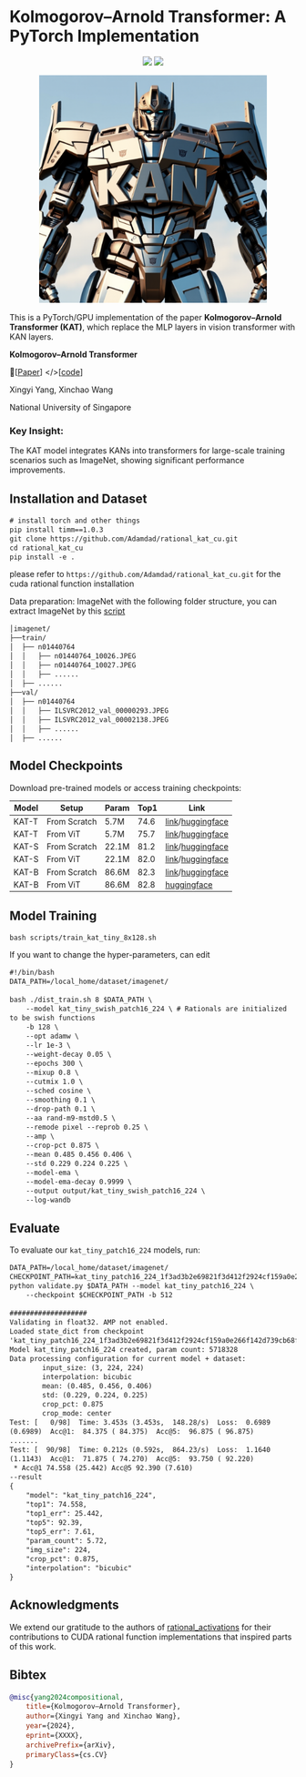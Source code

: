 # Kolmogorov–Arnold Transformer: A PyTorch Implementation

<p align="center">
<a href="https://arxiv.org/abs/2405.07992" alt="arXiv">
    <img src="https://img.shields.io/badge/arXiv-2405.07992-b31b1b.svg?style=flat" /></a>
<a href="https://colab.research.google.com/drive/1DTJRsPczV0pOwmFhEjSWyI2NqQoR_u-K?usp=sharing" alt="Colab">
    <img src="https://colab.research.google.com/assets/colab-badge.svg" /></a>
</p>

<p align="center">
<img src="assets/KAT.png" width="400"> <br>
</p>

This is a PyTorch/GPU implementation of the paper **Kolmogorov–Arnold Transformer (KAT)**, which replace the MLP layers in vision transformer with KAN layers.

**Kolmogorov–Arnold Transformer**

 📝[[Paper](https://arxiv.org/abs/2407.06182)] </>[[code](https://github.com/Adamdad/kat)]

Xingyi Yang, Xinchao Wang

National University of Singapore

### Key Insight:

The KAT model integrates KANs into transformers for large-scale training scenarios such as ImageNet, showing significant performance improvements.

## Installation and Dataset

```shell
# install torch and other things
pip install timm==1.0.3
git clone https://github.com/Adamdad/rational_kat_cu.git
cd rational_kat_cu
pip install -e .
```
please refer to `https://github.com/Adamdad/rational_kat_cu.git` for the cuda rational function installation

Data preparation: ImageNet with the following folder structure, you can extract ImageNet by this [script](https://gist.github.com/BIGBALLON/8a71d225eff18d88e469e6ea9b39cef4)

```
│imagenet/
├──train/
│  ├── n01440764
│  │   ├── n01440764_10026.JPEG
│  │   ├── n01440764_10027.JPEG
│  │   ├── ......
│  ├── ......
├──val/
│  ├── n01440764
│  │   ├── ILSVRC2012_val_00000293.JPEG
│  │   ├── ILSVRC2012_val_00002138.JPEG
│  │   ├── ......
│  ├── ......
```

## Model Checkpoints
Download pre-trained models or access training checkpoints:

|Model |Setup | Param| Top1 |Link|
| ---|---|---| ---|---|
|KAT-T| From Scratch|5.7M | 74.6| [link](https://github.com/Adamdad/kat/releases/download/checkpoint/kat_small_patch16_224_32487885cf13d2c14e461c9016fac8ad43f7c769171f132530941e930aeb5fe2.pth)/[huggingface](https://huggingface.co/adamdad/kat_tiny_patch16_224)
|KAT-T | From ViT | 5.7M | 75.7| [link](https://github.com/Adamdad/kat/releases/download/checkpoint/kat_tiny_patch16_224-finetune_64f124d003803e4a7e1aba1ba23500ace359b544e8a5f0110993f25052e402fb.pth)/[huggingface](https://huggingface.co/adamdad/kat_tiny_patch16_224.vitft)
|KAT-S| From Scratch| 22.1M | 81.2| [link](https://github.com/Adamdad/kat/releases/download/checkpoint/kat_tiny_patch16_224_1f3ad3b2e69821f3d412f2924cf159a0e266f142d739cb68f68f796f5a0fe289.pth)/[huggingface](https://huggingface.co/adamdad/kat_small_patch16_224)
|KAT-S | From ViT |22.1M | 82.0| [link](https://github.com/Adamdad/kat/releases/download/checkpoint/kat_small_patch_224-finetune_3ae087a4c28e2993468eb377d5151350c52c80b2a70cc48ceec63d1328ba58e0.pth)/[huggingface](https://huggingface.co/adamdad/kat_small_patch16_224.vitft)
| KAT-B| From Scratch |86.6M| 82.3 | [link](https://github.com/Adamdad/kat/releases/download/checkpoint/kat_base_patch16_224_abff874d925d756d15cde97303f772a3460ddbd44b9c53fb9ce5cf15be230fb6.pth)/[huggingface](https://huggingface.co/adamdad/kat_base_patch16_224)
|  KAT-B | From ViT |86.6M| 82.8 | [huggingface](https://huggingface.co/adamdad/kat_base_patch16_224.vitft)|

## Model Training

```shell
bash scripts/train_kat_tiny_8x128.sh
```

If you want to change the hyper-parameters, can edit
```shell
#!/bin/bash
DATA_PATH=/local_home/dataset/imagenet/

bash ./dist_train.sh 8 $DATA_PATH \
    --model kat_tiny_swish_patch16_224 \ # Rationals are initialized to be swish functions 
    -b 128 \
    --opt adamw \
    --lr 1e-3 \
    --weight-decay 0.05 \
    --epochs 300 \
    --mixup 0.8 \
    --cutmix 1.0 \
    --sched cosine \
    --smoothing 0.1 \
    --drop-path 0.1 \
    --aa rand-m9-mstd0.5 \
    --remode pixel --reprob 0.25 \
    --amp \
    --crop-pct 0.875 \
    --mean 0.485 0.456 0.406 \
    --std 0.229 0.224 0.225 \
    --model-ema \
    --model-ema-decay 0.9999 \
    --output output/kat_tiny_swish_patch16_224 \
    --log-wandb
```

## Evaluate
To evaluate our `kat_tiny_patch16_224` models, run:

```shell
DATA_PATH=/local_home/dataset/imagenet/
CHECKPOINT_PATH=kat_tiny_patch16_224_1f3ad3b2e69821f3d412f2924cf159a0e266f142d739cb68f68f796f5a0fe289.pth
python validate.py $DATA_PATH --model kat_tiny_patch16_224 \
    --checkpoint $CHECKPOINT_PATH -b 512

###################
Validating in float32. AMP not enabled.
Loaded state_dict from checkpoint 'kat_tiny_patch16_224_1f3ad3b2e69821f3d412f2924cf159a0e266f142d739cb68f68f796f5a0fe289.pth'
Model kat_tiny_patch16_224 created, param count: 5718328
Data processing configuration for current model + dataset:
        input_size: (3, 224, 224)
        interpolation: bicubic
        mean: (0.485, 0.456, 0.406)
        std: (0.229, 0.224, 0.225)
        crop_pct: 0.875
        crop_mode: center
Test: [   0/98]  Time: 3.453s (3.453s,  148.28/s)  Loss:  0.6989 (0.6989)  Acc@1:  84.375 ( 84.375)  Acc@5:  96.875 ( 96.875)
.......
Test: [  90/98]  Time: 0.212s (0.592s,  864.23/s)  Loss:  1.1640 (1.1143)  Acc@1:  71.875 ( 74.270)  Acc@5:  93.750 ( 92.220)
 * Acc@1 74.558 (25.442) Acc@5 92.390 (7.610)
--result
{
    "model": "kat_tiny_patch16_224",
    "top1": 74.558,
    "top1_err": 25.442,
    "top5": 92.39,
    "top5_err": 7.61,
    "param_count": 5.72,
    "img_size": 224,
    "crop_pct": 0.875,
    "interpolation": "bicubic"
}
```




## Acknowledgments
We extend our gratitude to the authors of [rational_activations](https://github.com/ml-research/rational_activations) for their contributions to CUDA rational function implementations that inspired parts of this work.

## Bibtex
```bibtex
@misc{yang2024compositional,
    title={Kolmogorov–Arnold Transformer},
    author={Xingyi Yang and Xinchao Wang},
    year={2024},
    eprint={XXXX},
    archivePrefix={arXiv},
    primaryClass={cs.CV}
}
```